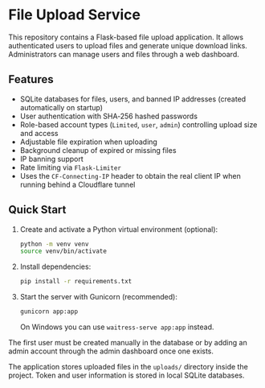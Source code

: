 # File Upload Service

This repository contains a Flask-based file upload application. It allows authenticated users to upload files and generate unique download links. Administrators can manage users and files through a web dashboard.

## Features

- SQLite databases for files, users, and banned IP addresses (created automatically on startup)
- User authentication with SHA‑256 hashed passwords
- Role-based account types (`Limited`, `user`, `admin`) controlling upload size and access
- Adjustable file expiration when uploading
- Background cleanup of expired or missing files
- IP banning support
- Rate limiting via `Flask-Limiter`
- Uses the `CF-Connecting-IP` header to obtain the real client IP when running behind a Cloudflare tunnel

## Quick Start

1. Create and activate a Python virtual environment (optional):
   ```bash
   python -m venv venv
   source venv/bin/activate
   ```
2. Install dependencies:
   ```bash
   pip install -r requirements.txt
   ```
3. Start the server with Gunicorn (recommended):
   ```bash
   gunicorn app:app
   ```
   On Windows you can use `waitress-serve app:app` instead.

The first user must be created manually in the database or by adding an admin account through the admin dashboard once one exists.

The application stores uploaded files in the `uploads/` directory inside the project. Token and user information is stored in local SQLite databases.


